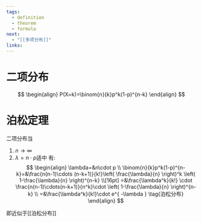 ```yaml
---
tags:
  - definition
  - theorem
  - formula
next:
  - "[[多项分布]]"
links:
---
```

# 二项分布
$$
\begin{align}
P(X=k)=\binom{n}{k}p^k(1-p)^{n-k}
\end{align}
$$

# 泊松定理
二项分布当
1. $n\to \infty$
2. $\lambda=n\cdot p$适中
有:
$$
\begin{align}
\lambda=&n\cdot p \\
\binom{n}{k}p^k(1-p)^{n-k}=&\frac{n(n-1)\cdots (n-k+1)}{k!}\left( \frac{\lambda}{n} \right)^k \left( 1-\frac{\lambda}{n} \right)^{n-k} \\[16pt]
=&\frac{\lambda^k}{k!} \cdot  \frac{n(n-1)\cdots(n-k+1)}{n^k}\cdot \left( 1-\frac{\lambda}{n} \right)^{n-k} \\
=&\frac{\lambda^k}{k!}\cdot e^{ -\lambda } \tag{泊松分布}
\end{align}
$$

即近似于[[泊松分布]]














